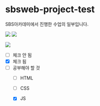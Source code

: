 # sbsweb-project-test
SBS아카데미에서 진행한 수업의 일부입니다.

<img src="https://img.shields.io/badge/HTML-E34F26?style=for-the-badge&logo=html5&logoColor=white">

<img src="https://img.shields.io/badge/CSS-1572B6?style=for-the-badge&logo=css3&logoColor=white">

![](https://img.shields.io/badge/JavaScript-F7DF1E?style=for-the-badge&logo=javascript&logoColor=black)

- [ ] 체크 안 됨
- [x] 체크 됨
- [ ] 공부해야 할 것
    - [ ] HTML
    - [ ] CSS
    - [x] JS


